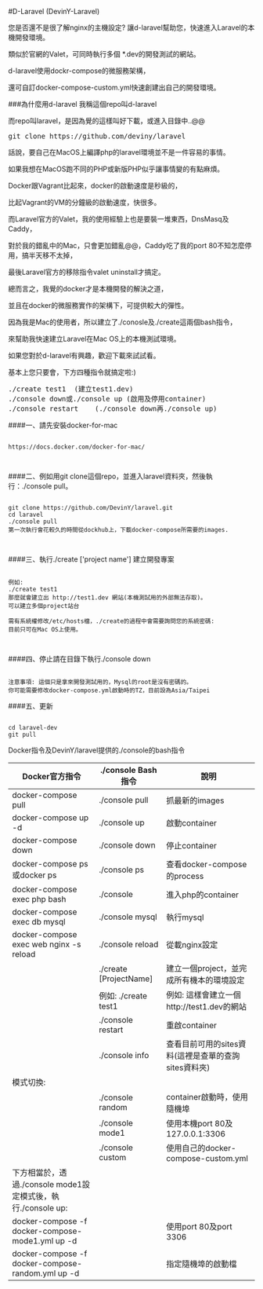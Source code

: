 #D-Laravel (DevinY-Laravel)

您是否還不是很了解nginx的主機設定?  讓d-laravel幫助您，快速進入Laravel的本機開發環境。

類似於官網的Valet，可同時執行多個 *.dev的開發測試的網站。

d-laravel使用dockr-compose的微服務架構，

還可自訂docker-compose-custom.yml快速創建出自己的開發環境。

###為什麼用d-laravel
我稱這個repo叫d-laravel

而repo叫laravel，是因為覺的這樣叫好下載，或進入目錄中..@@

<pre>git clone https://github.com/deviny/laravel</pre>

話說，要自己在MacOS上編譯php的laravel環境並不是一件容易的事情。

如果我想在MacOS跑不同的PHP或新版PHP似乎讓事情變的有點麻煩。

Docker跟Vagrant比起來，docker的啟動速度是秒級的，

比起Vagrant的VM的分鐘級的啟動速度，快很多。

而Laravel官方的Valet，我的使用經驗上也是要裝一堆東西，DnsMasq及Caddy，

對於我的錯亂中的Mac，只會更加錯亂@@，Caddy吃了我的port 80不知怎麼停用，搞半天移不太掉，

最後Laravel官方的移除指令valet uninstall才搞定。

總而言之，我覺的docker才是本機開發的解決之道，

並且在docker的微服務實作的架構下，可提供較大的彈性。

因為我是Mac的使用者，所以建立了./conosle及./create這兩個bash指令，

來幫助我快速建立Laravel在Mac OS上的本機測試環境。

如果您對於d-laravel有興趣，歡迎下載來試試看。

基本上您只要會，下方四種指令就搞定啦:) 

<pre>
./create test1  (建立test1.dev)
./console down或./console up (啟用及停用container)
./console restart    (./console down再./console up)
</pre>



####一、請先安裝docker-for-mac
<pre><code>
https://docs.docker.com/docker-for-mac/
<br/>
</code></pre>

####二、例如用git clone這個repo，並進入laravel資料夾，然後執行：./console pull。
<pre><code>
git clone https://github.com/DevinY/laravel.git
cd laravel
./console pull
第一次執行會花較久的時間從dockhub上，下載docker-compose所需要的images.
<br/>
</code></pre>

####三、執行./create ['project name'] 建立開發專案
<pre><code>
例如:
./create test1
那麼就會建立出 http://test1.dev 網站(本機測試用的外部無法存取)。
可以建立多個project站台

需有系統權修改/etc/hosts檔，./create的過程中會需要詢問您的系統密碼:
目前只可在Mac OS上使用。
<br/>
</code></pre>


####四、停止請在目錄下執行./console down
<pre><code>
注意事項: 這個只是拿來開發測試用的，Mysql的root是沒有密碼的。
你可能需要修改docker-compose.yml啟動時的TZ，目前設為Asia/Taipei
</code></pre>

####五、更新
<pre><code>
cd laravel-dev
git pull
</code></pre>

Docker指令及DevinY/laravel提供的./console的bash指令

|Docker官方指令   |./console Bash指令| 說明|
|---|---|---|
| docker-compose pull  |./console pull   |抓最新的images   |
| docker-compose up -d  |./console up   |啟動container   |
| docker-compose down  |./console down  |停止container   |
| docker-compose ps或docker ps|./console ps  |查看docker-compose的process   |
| docker-compose exec php bash   |./console  |進入php的container   |
| docker-compose exec db mysql   |./console mysql  |執行mysql   |
| docker-compose exec web nginx -s reload   |./console reload  |從載nginx設定   |
|   |./create [ProjectName]|建立一個project，並完成所有機本的環境設定   |
|   |例如: ./create test1  |例如: 這樣會建立一個http://test1.dev的網站   |
|   |./console restart  |重啟container   |
|   |./console info  |查看目前可用的sites資料(這裡是查單的查詢sites資料夾)   |
|模式切換:|
|   |./console random  |container啟動時，使用隨機埠|
|   |./console mode1  |使用本機port 80及127.0.0.1:3306|
|   |./console custom  |使用自己的docker-compose-custom.yml|
|下方相當於，透過./console mode1設定模式後，執行./console up:|
|docker-compose -f docker-compose-mode1.yml up -d| |使用port 80及port 3306|
|docker-compose -f docker-compose-random.yml up -d| |指定隨機埠的啟動檔|
